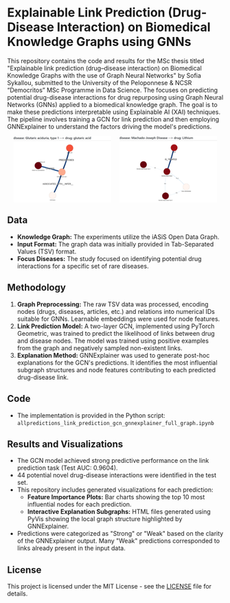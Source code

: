 # Explainable Link Prediction (Drug-Disease Interaction) on Biomedical Knowledge Graphs using GNNs
This repository contains the code and results for the MSc thesis titled "Explainable link prediction (drug–disease interaction) on Biomedical Knowledge Graphs with the use of Graph Neural Networks" by Sofia Sykallou, submitted to the University of the Peloponnese & NCSR “Democritos” MSc Programme in Data Science.
The focuses on predicting potential drug-disease interactions for drug repurposing using Graph Neural Networks (GNNs) applied to a biomedical knowledge graph. 
The goal is to make these predictions interpretable using Explainable AI (XAI) techniques. 
The pipeline involves training a GCN for link prediction and then employing GNNExplainer to understand the factors driving the model's predictions.

<div style="display: flex; justify-content: center; gap: 20px;">
  <img src="Results/pred1.png" alt="GlutaricAciduriaType1_GlutaricAcid" width="45%">
  <img src="Results/pred2.png" alt="MJD_Lithium" width="45%">
</div>

## Data
* **Knowledge Graph:** The experiments utilize the iASiS Open Data Graph.
* **Input Format:** The graph data was initially provided in Tab-Separated Values (TSV) format.
* **Focus Diseases:** The study focused on identifying potential drug interactions for a specific set of rare diseases.

## Methodology
1.  **Graph Preprocessing:** The raw TSV data was processed, encoding nodes (drugs, diseases, articles, etc.) and relations into numerical IDs suitable for GNNs. Learnable embeddings were used for node features.
2.  **Link Prediction Model:** A two-layer GCN, implemented using PyTorch Geometric, was trained to predict the likelihood of links between drug and disease nodes. The model was trained using positive examples from the graph and negatively sampled non-existent links.
3.  **Explanation Method:** GNNExplainer was used to generate post-hoc explanations for the GCN's predictions. It identifies the most influential subgraph structures and node features contributing to each predicted drug-disease link.

## Code
* The implementation is provided in the Python script:
    `allpredictions_link_prediction_gcn_gnnexplainer_full_graph.ipynb`

## Results and Visualizations
* The GCN model achieved strong predictive performance on the link prediction task (Test AUC: 0.9604).
* 44 potential novel drug-disease interactions were identified in the test set.
* This repository includes generated visualizations for each prediction:
    * **Feature Importance Plots:** Bar charts showing the top 10 most influential nodes for each prediction.
    * **Interactive Explanation Subgraphs:** HTML files generated using PyVis showing the local graph structure highlighted by GNNExplainer.
* Predictions were categorized as "Strong" or "Weak" based on the clarity of the GNNExplainer output. Many "Weak" predictions corresponded to links already present in the input data.

## License
This project is licensed under the MIT License - see the [LICENSE](LICENSE) file for details.
